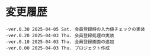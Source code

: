 # 変更履歴

	-ver.0.30 2025-04-05 Sat. 会員登録時の入力値チェックの実装
	-ver.0.20 2025-04-03 Thu. 会員登録処理の実装
	-ver.0.10 2025-04-03 Thu. 会員登録画面の追加
	-ver.0.00 2025-04-03 Thu. プロジェクト作成

